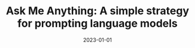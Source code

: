 ---
title: "Ask Me Anything: A simple strategy for prompting language models"
authors: "Simran Arora, Avanika Narayan, Mayee F. Chen, Laurel Orr, Neel Guha, Kush Bhatia, Ines Chami, Frederic Sala, Christopher Ré"
collection: publications
permalink: /publication/2023-01-01-ask-me-anything-a-simple-strategy-for-prompting-language-models
excerpt: ''
date: 2023-01-01
venue: "ICLR 2023"
paperurl: 'https://arxiv.org/abs/2210.02441'
citation: ''
categories: [foundation models]
---